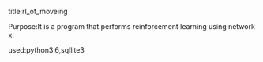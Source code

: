 title:rl_of_moveing

Purpose:It is a program that performs reinforcement learning using network x.

used:python3.6,sqllite3